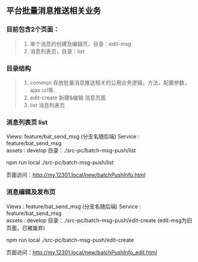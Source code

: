 ## 平台批量消息推送相关业务

### 目前包含2个页面：
> 1. 单个消息的创建及编辑页，目录：edit-msg
> 2. 消息列表页，目录：list


### 目录结构
> 1. common       存放批量消息推送相关的公用业务逻辑，方法，配置参数，ajax url等..
> 2. edit-create  新建&编辑 消息页面
> 3. list         消息列表页



### 消息列表页 list

Views:    feature/bat_send_msg  (分支名随后端) 
Service : feature/bat_send_msg  
assets :  develop  目录：./src-pc/batch-msg-push/list

npm run local ./src-pc/batch-msg-push/list


页面访问：http://my.12301.local/new/batchPushInfo.html


### 消息编辑及发布页
Views : feature/bat_send_msg  (分支名随后端)
Service : feature/bat_send_msg  
assets :  develop  目录：./src-pc/batch-msg-push/edit-create    (edit-msg为旧页面，已被废弃)

npm run local ./src-pc/batch-msg-push/edit-create

页面访问：http://my.12301.local/new/batchPushInfo_edit.html